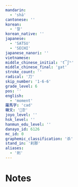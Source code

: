 ```yaml
---
mandarin:
  - 'shā'
cantonese: ''
korean:
  - '찰'
korean_native: ''
japanese:
  - 'SATSU'
  - 'SECHI'
japanese_nanori: ''
vietnamese:
middle_chinese_initial: 't͡ʃʰ'
middle_chinese_final: 'ɣat'
stroke_count: ''
radical: '刀'
skip_number: '1-6-6'
grade_level: 6
pos: ''
english:
  - 'moment'
羅馬字: 'cad'
韓文: '찯'
joyo_level: ''
hsk_level: ''
hanmun_edu_level: ''
danayo_id: 6126
mc_id: 0
graphemic_classification: '杀'
stand_in: '刹那'
aliases:
  - '剎'
---
```


# Notes
